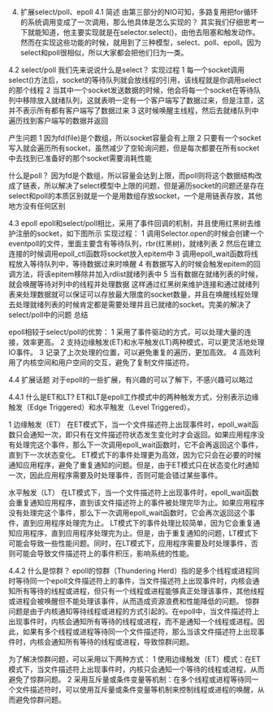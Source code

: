 4. 扩展select/poll、epoll
4.1 简述
由第三部分的NIO可知，多路复用把for循环的系统调用变成了一次调用，那么他具体是怎么实现的？
其实我们仔细思考一下就能知道，他主要实现就是在selector.select()，由他去阻塞和触发动作。然而在实现这些功能的时候，就用到了三种模型，select、poll、epoll。因为select和poll很相似，所以大家都会把他们归为一类。

4.2 select/poll
我们先来说说什么是select？
实现过程
    1 每一个socket调用select()方法后，socket的等待队列就会放线程的引用，该线程就是你调用select的那个线程
    2 当其中一个socket发送数据的时候，他会将每一个socket在等待队列中移除放入就绪队列，这就表明一定有一个客户端写了数据过来，但是注意，这并不表示所有都有客户端写了数据过来
    3 这时候唤醒主线程，然后去就绪队列中遍历找到客户端写的数据并返回

产生问题
    1 因为fd(file)是个数组，所以socket容量会有上限
    2 只要有一个socket写入就会遍历所有socket，虽然减少了空轮询问题，但是每次都要在所有socket中去找到已准备好的那个socket需要消耗性能

什么是poll？
    因为fd是个数组，所以容量会达到上限，而poll则将这个数据结构改成了链表，所以解决了select模型中上限的问题，但是遍历socket的问题还是存在
    select和poll的本质区别就是一个是用数组存放socket，一个是用链表存放，其他地方没有任何区别

4.3 epoll
    epoll和select/poll相比，采用了事件回调的机制，并且使用红黑树去维护注册的socket，如下图所示
实现过程：
    1 调用Selector.open的时候会创建一个eventpoll的文件，里面主要含有等待队列，rbr(红黑树)，就绪列表
    2 然后在建立连接的时候调用epoll_ctl函数将socket放入epitem中
    3 调用epoll_wait函数将线程放入等待队列中，等待数据过来时唤醒
    4 有数据写入的时候会触发epitem的回调方法，将该epitem移除并加入rdlist就绪列表中
    5 当有数据在就绪列表的时候，就会唤醒等待对列中的线程并处理数据
 这样通过红黑树来维护连接和通过就绪列表来处理数据就可以保证可以存放最大限度的socket数量，并且在唤醒线程处理去处理就绪列表的时候肯定都是需要处理并且已就绪的socket。完美的解决了select/poll中的问题
总结

epoll相较于select/poll的优势：
    1 采用了事件驱动的方式，可以处理大量的连接，效率更高。
    2 支持边缘触发(ET)和水平触发(LT)两种模式，可以更灵活地处理IO事件。
    3 记录了上次处理的位置，可以避免重复的遍历，更加高效。
    4 高效利用了内核空间和用户空间的交互，避免了复制文件描述符。

4.4 扩展话题
    对于epoll的一些扩展，有兴趣的可以了解下，不感兴趣可以略过

4.4.1 什么是ET和LT?
ET和LT是epoll工作模式中的两种触发方式，分别表示边缘触发（Edge Triggered）和水平触发（Level Triggered）。

 1 边缘触发（ET）
    在ET模式下，当一个文件描述符上出现事件时，epoll_wait函数只会通知一次，即只有在文件描述符状态发生变化时才会返回。如果应用程序没有处理完这个事件，那么下一次调用epoll_wait函数时，它不会再返回这个事件，直到下一次状态变化。
    ET模式下的事件处理更为高效，因为它只会在必要的时候通知应用程序，避免了重复通知的问题。但是，由于ET模式只在状态变化时通知一次，因此应用程序需要及时处理事件，否则可能会错过某些事件。

水平触发（LT）
    在LT模式下，当一个文件描述符上出现事件时，epoll_wait函数会重复通知应用程序，直到该文件描述符上的事件被处理完毕为止。如果应用程序没有处理完这个事件，那么下一次调用epoll_wait函数时，它会再次返回这个事件，直到应用程序处理完为止。
    LT模式下的事件处理比较简单，因为它会重复通知应用程序，直到应用程序处理完为止。但是，由于重复通知的问题，LT模式下可能会导致一些性能问题。同时，在LT模式下，应用程序需要及时处理事件，否则可能会导致文件描述符上的事件积压，影响系统的性能。

4.4.2 什么是惊群？
epoll的惊群（Thundering Herd）指的是多个线程或进程同时等待同一个epoll文件描述符上的事件，当文件描述符上出现事件时，内核会通知所有等待的线程或进程，但只有一个线程或进程能够真正处理该事件，其他线程或进程会被唤醒但不能处理该事件，从而造成资源浪费和性能降低的问题。
惊群问题是由于内核通知等待线程或进程的方式引起的。在epoll中，当文件描述符上出现事件时，内核会通知所有等待的线程或进程，而不是通知一个线程或进程。因此，如果有多个线程或进程等待同一个文件描述符，那么当该文件描述符上出现事件时，内核会通知所有等待的线程或进程，导致惊群问题。

为了解决惊群问题，可以采用以下两种方式：
    1 使用边缘触发（ET）模式：在ET模式下，当文件描述符上出现事件时，内核只会通知一个等待的线程或进程，从而避免了惊群问题。
    2 采用互斥量或条件变量等机制：在多个线程或进程等待同一个文件描述符时，可以使用互斥量或条件变量等机制来控制线程或进程的唤醒，从而避免惊群问题。



